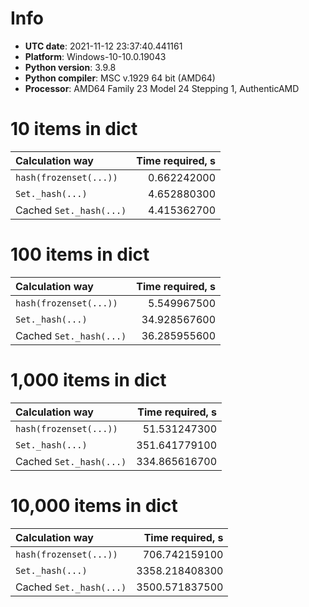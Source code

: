 # Info

- **UTC date**: 2021-11-12 23:37:40.441161
- **Platform**: Windows-10-10.0.19043
- **Python version**: 3.9.8
- **Python compiler**: MSC v.1929 64 bit (AMD64)
- **Processor**: AMD64 Family 23 Model 24 Stepping 1, AuthenticAMD

# 10 items in dict

| Calculation way | Time required, s |
| :--- | ---: |
| `hash(frozenset(...))` | 0.662242000 |
| `Set._hash(...)` | 4.652880300 |
| Cached `Set._hash(...)` | 4.415362700 |

# 100 items in dict

| Calculation way | Time required, s |
| :--- | ---: |
| `hash(frozenset(...))` | 5.549967500 |
| `Set._hash(...)` | 34.928567600 |
| Cached `Set._hash(...)` | 36.285955600 |

# 1,000 items in dict

| Calculation way | Time required, s |
| :--- | ---: |
| `hash(frozenset(...))` | 51.531247300 |
| `Set._hash(...)` | 351.641779100 |
| Cached `Set._hash(...)` | 334.865616700 |

# 10,000 items in dict

| Calculation way | Time required, s |
| :--- | ---: |
| `hash(frozenset(...))` | 706.742159100 |
| `Set._hash(...)` | 3358.218408300 |
| Cached `Set._hash(...)` | 3500.571837500 |
